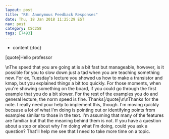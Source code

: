 ```yaml
---
layout: post
title: "RE: Anonymous Feedback Responses"
date: Thu, 18 Jan 2018 11:25:29 EST
nav: post
category: CSC258
tags: [7493]
---
```


* content
{:toc}

[quote]Hello professor
<!-- more -->
<p>\nThe speed that you are going at is a bit fast but manageable, however, is it possible for you to slow down just a tad when you are teaching something new. For ex, Tuesday's lecture you showed us how to make a transistor and kmap, but you explained things a bit too quickly. For those moments, when you're showing something on the board, if you could go through the first example that you do a bit slower. For the rest of the examples you do and general lecture, the norm speed is fine. Thanks[/quote]\n\nThanks for the note. I really need your help to implement this, though. I'm moving quickly because a lot of what I'm doing is pointing out or identifying points from examples similar to those in the text. I'm assuming that many of the features are familiar but that the meaning behind them is not. If you have a question about a step or about why I'm doing what I'm doing, could you ask a question? That'll help me see that I need to take more time on a topic.</p>
